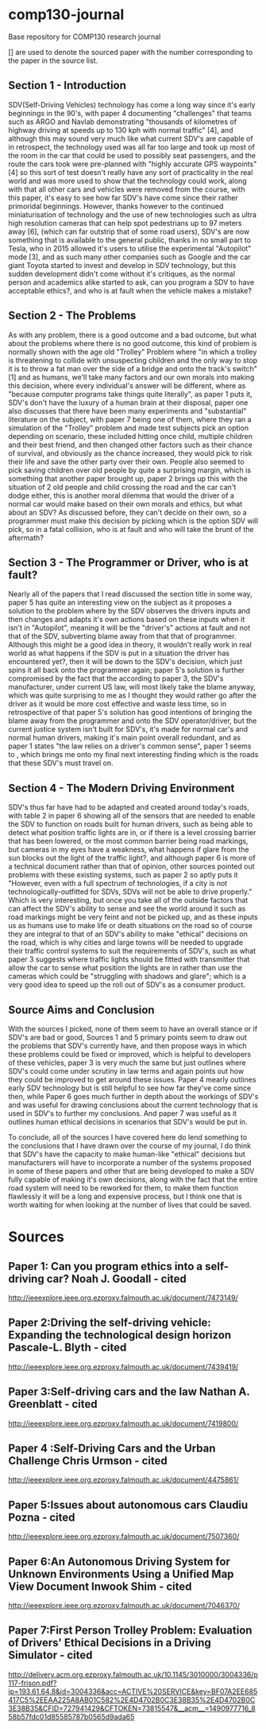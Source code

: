 # comp130-journal
Base repository for COMP130 research journal

[] are used to denote the sourced paper with the number corresponding to the paper in the source list.

## Section 1 - Introduction
SDV(Self-Driving Vehicles) technology has come a long way since it's early beginnings in the 90's, with paper 4 documenting "challenges" that teams such as ARGO and Navlab demonstrating "thousands of kilometres of highway driving at speeds up to 130 kph with normal traffic" [4], and although this may sound very much like what current SDV's are capable of in retrospect, the technology used was all far too large and took up most of the room in the car that could be used to possibly seat passengers,  and the route the cars took were pre-planned with "highly accurate GPS waypoints"[4] so this sort of test doesn't really have any sort of practicality in the real world and was more used to show that the technology could work, along with that all other cars and vehicles were removed from the course, with this paper, it's easy to see how far SDV's have come since their rather primoridal beginnings. However, thanks however to the continued miniaturisation of technology and the use of new technologies such as ultra high resolution cameras that can help spot pedestrians up to 97 meters away [6], (which can far outstrip that of some road users), SDV's are now something that is available to the general public, thanks in no small part to Tesla, who in 2015 allowed it's users to utilise the experimental "Autopilot" mode [3], and as such many other companies such as Google and the car giant Toyota started to invest and develop in SDV technology, but this sudden development didn't come without it's critiques, as the normal person and academics alike started to ask, can you program a SDV to have acceptable ethics?, and who is at fault when the vehicle makes a mistake?

## Section 2 - The Problems
As with any problem, there is a good outcome and a bad outcome, but what about the problems where there is no good outcome, this kind of problem is normally shown with the age old "Trolley" Problem where "in which a trolley is threatening to collide with unsuspecting children and the only way to stop it is to throw a fat man over the side of a bridge and onto the track's switch" [1] and as humans, we'll take many factors and our own morals into making this decision, where every individual's answer will be different, where as "because computer programs take things quite literally", as paper 1 puts it, SDV's don't have the luxury of a human brain at their disposal, paper one also discusses that there have been many experiments and "substantial" literature on the subject, with paper 7 being one of them, where they ran a simulation of the "Trolley" problem and made test subjects pick an option depending on scenario, these included hitting once child, multiple children and their best friend, and then changed other factors such as their chance of survival, and obviously as the chance increased, they would pick to risk their life and save the other party over their own. People also seemed to pick saving children over old people by quite a surprising margin, which is something that another paper brought up, paper 2 brings up this with the situation of 2 old people and child crossing the road and the car can't dodge either, this is another moral dilemma that would the driver of a normal car would make based on their own morals and ethics, but what about an SDV? As discussed before, they can't decide on their own, so a programmer must make this decision by picking which is the option SDV will pick, so in a fatal collision, who is at fault and who will take the brunt of the aftermath?

## Section 3 - The Programmer or Driver, who is at fault?
Nearly all of the papers that I read discussed the section title in some way, paper 5 has quite an interesting view on the subject as it proposes a solution to the problem where by the SDV observes the drivers inputs and then changes and adapts it's own actions based on these inputs when it isn't in "Autopilot", meaning it will be the "driver's" actions at fault and not that of the SDV, subverting blame away from that that of programmer. Although this might be a good idea in theory, it wouldn't really work in real world as what happens if the SDV is put in a situation the driver has encountered yet?, then it will be down to the SDV's decision, which just spins it all back onto the programmer again; paper 5's solution is further compromised by the fact that the according to paper 3, the SDV's manufacturer, under current US law, will most likely take the blame anyway, which was quite surprising to me as I thought they would rather go after the driver as it would be more cost effective and waste less time, so in retrospective of that paper 5's solution has good intentions of bringing the blame away from the programmer and onto the SDV operator/driver, but the current justice system isn't built for SDV's, it's made for normal car's and normal human drivers, making it's main point overall redundant, and as paper 1 states "the law relies on a driver's common sense", paper 1 seems to , which brings me onto my final next interesting finding which is the roads that these SDV's must travel on. 

## Section 4 - The Modern Driving Environment
SDV's thus far have had to be adapted and created around today's roads, with table 2 in paper 6 showing all of the sensors that are needed to enable the SDV to function on roads built for human drivers, such as being able to detect what position traffic lights are in, or if there is a level crossing barrier that has been lowered, or the most common barrier being road markings, but cameras in my eyes have a weakness, what happens if glare from the sun blocks out the light of the traffic light?, and although paper 6 is more of a technical document rather than that of opinion, other sources pointed out problems with these existing systems, such as paper 2 so aptly puts it "However, even with a full spectrum of technologies, if a city is not technologically-outfitted for SDVs, SDVs will not be able to drive properly." Which is very interesting, but once you take all of the outside factors that can affect the SDV's ability to sense and see the world around it such as road markings might be very feint and not be picked up, and as these inputs us as humans use to make life or death situations on the road so of course they are integral to that of an SDV's ability to make "ethical" decisions on the road, which is why cities and large towns will be needed to upgrade their traffic control systems to suit the requirements of SDV's, such as what paper 3 suggests where traffic lights should be fitted with transmitter that allow the car to sense what position the lights are in rather than use the cameras which could be "struggling with shadows and glare"; which is a very good idea to speed up the roll out of SDV's as a consumer product. 

## Source Aims and Conclusion
With the sources I picked, none of them seem to have an overall stance or if SDV's are bad or good, Sources 1 and 5 primary points seem to draw out the problems that SDV's currently have, and then propose ways in which these problems could be fixed or improved, which is helpful to developers of these vehicles, paper 3 is very much the same but just outlines where SDV's could come under scrutiny in law terms and again points out how they could be improved to get around these issues. Paper 4 mearly outlines early SDV technology but is still helpful to see how far they've come since then, while Paper 6 goes much further in depth about the workings of SDV's and was useful for drawing conclusions about the current technology that is used in SDV's to further my conclusions. And paper 7 was useful as it outlines human ethical decisions in scenarios that SDV's would be put in.


To conclude, all of the sources I have covered here do lend something to the conclusions that I have drawn over the course of my journal, I do think that SDV's have the capacity to make human-like "ethical" decisions but manufacturers will have to incorporate a number of the systems proposed in some of these papers and other that are being developed to make a SDV fully capable of making it's own decisions, along with the fact that the entire road system will need to be reworked for them, to make them function flawlessly it will be a long and expensive process, but I think one that is worth waiting for when looking at the number of lives that could be saved.



# Sources
## Paper 1: Can you program ethics into a self-driving car? Noah J. Goodall - cited
http://ieeexplore.ieee.org.ezproxy.falmouth.ac.uk/document/7473149/

## Paper 2:Driving the self-driving vehicle: Expanding the technological design horizon Pascale-L. Blyth - cited
http://ieeexplore.ieee.org.ezproxy.falmouth.ac.uk/document/7439419/

## Paper 3:Self-driving cars and the law Nathan A. Greenblatt - cited
http://ieeexplore.ieee.org.ezproxy.falmouth.ac.uk/document/7419800/

## Paper 4 :Self-Driving Cars and the Urban Challenge Chris Urmson - cited
http://ieeexplore.ieee.org.ezproxy.falmouth.ac.uk/document/4475861/

## Paper 5:Issues about autonomous cars Claudiu Pozna - cited            
http://ieeexplore.ieee.org.ezproxy.falmouth.ac.uk/document/7507360/

## Paper 6:An Autonomous Driving System for Unknown Environments Using a Unified Map View Document Inwook Shim - cited
http://ieeexplore.ieee.org.ezproxy.falmouth.ac.uk/document/7046370/

## Paper 7:First Person Trolley Problem: Evaluation of Drivers' Ethical Decisions in a Driving Simulator - cited
http://delivery.acm.org.ezproxy.falmouth.ac.uk/10.1145/3010000/3004336/p117-frison.pdf?ip=193.61.64.8&id=3004336&acc=ACTIVE%20SERVICE&key=BF07A2EE685417C5%2EEAA225A8AB01C582%2E4D4702B0C3E38B35%2E4D4702B0C3E38B35&CFID=727941429&CFTOKEN=73815547&__acm__=1490977716_858b57fdc01d85585787b0565d9ada65

